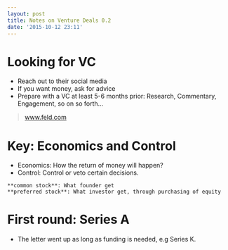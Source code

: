 ```yaml
---
layout: post
title: Notes on Venture Deals 0.2
date: '2015-10-12 23:11'
---
```


# Looking for VC
  + Reach out to their social media
  + If you want money, ask for advice
  + Prepare with a VC at least 5-6 months prior: Research, Commentary, Engagement, so on so forth...

 > www.feld.com

# Key: Economics and Control

+ Economics: How the return of money will happen?
+ Control: Control or veto certain decisions.

```
**common stock**: What founder get
**preferred stock**: What investor get, through purchasing of equity
```

# First round: Series A

+ The letter went up as long as funding is needed, e.g Series K.

